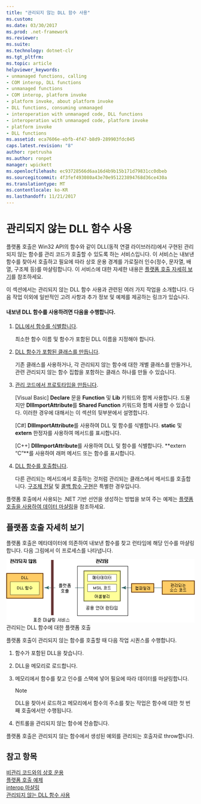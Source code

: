 ```yaml
---
title: "관리되지 않는 DLL 함수 사용"
ms.custom: 
ms.date: 03/30/2017
ms.prod: .net-framework
ms.reviewer: 
ms.suite: 
ms.technology: dotnet-clr
ms.tgt_pltfrm: 
ms.topic: article
helpviewer_keywords:
- unmanaged functions, calling
- COM interop, DLL functions
- unmanaged functions
- COM interop, platform invoke
- platform invoke, about platform invoke
- DLL functions, consuming unmanaged
- interoperation with unmanaged code, DLL functions
- interoperation with unmanaged code, platform invoke
- platform invoke
- DLL functions
ms.assetid: eca7606e-ebfb-4f47-b8d9-289903fdc045
caps.latest.revision: "8"
author: rpetrusha
ms.author: ronpet
manager: wpickett
ms.openlocfilehash: ec93728566d6aa16d4b9b15b171d79831cc0dbeb
ms.sourcegitcommit: 4f3fef493080a43e70e951223894768d36ce430a
ms.translationtype: MT
ms.contentlocale: ko-KR
ms.lasthandoff: 11/21/2017
---
```

# <a name="consuming-unmanaged-dll-functions"></a>관리되지 않는 DLL 함수 사용
플랫폼 호출은 Win32 API의 함수와 같이 DLL(동적 연결 라이브러리)에서 구현된 관리되지 않는 함수를 관리 코드가 호출할 수 있도록 하는 서비스입니다. 이 서비스는 내보낸 함수를 찾아서 호출하고 필요에 따라 상호 운용 경계를 가로질러 인수(정수, 문자열, 배열, 구조체 등)를 마샬링합니다. 이 서비스에 대한 자세한 내용은 [플랫폼 호출 자세히 보기](http://msdn.microsoft.com/en-us/ba9dd55b-2eaa-45cd-8afd-75cb8d64d243)를 참조하세요.  
  
 이 섹션에서는 관리되지 않는 DLL 함수 사용과 관련된 여러 가지 작업을 소개합니다. 다음 작업 이외에 일반적인 고려 사항과 추가 정보 및 예제를 제공하는 링크가 있습니다.  
  
#### <a name="to-consume-exported-dll-functions"></a>내보낸 DLL 함수를 사용하려면 다음을 수행합니다.  
  
1.  [DLL에서 함수를 식별합니다](../../../docs/framework/interop/identifying-functions-in-dlls.md).  
  
     최소한 함수 이름 및 함수가 포함된 DLL 이름을 지정해야 합니다.  
  
2.  [DLL 함수가 포함된 클래스를 만듭니다](../../../docs/framework/interop/creating-a-class-to-hold-dll-functions.md).  
  
     기존 클래스를 사용하거나, 각 관리되지 않는 함수에 대한 개별 클래스를 만들거나, 관련 관리되지 않는 함수 집합을 포함하는 클래스 하나를 만들 수 있습니다.  
  
3.  [관리 코드에서 프로토타입을 만듭니다](../../../docs/framework/interop/creating-prototypes-in-managed-code.md).  
  
     [Visual Basic] **Declare** 문을 **Function** 및 **Lib** 키워드와 함께 사용합니다. 드물지만 **DllImportAttribute**를 **Shared Function** 키워드와 함께 사용할 수 있습니다. 이러한 경우에 대해서는 이 섹션의 뒷부분에서 설명합니다.  
  
     [C#] **DllImportAttribute**를 사용하여 DLL 및 함수를 식별합니다. **static** 및 **extern** 한정자를 사용하여 메서드를 표시합니다.  
  
     [C++] **DllImportAttribute**를 사용하여 DLL 및 함수를 식별합니다. **extern “C”**를 사용하여 래퍼 메서드 또는 함수를 표시합니다.  
  
4.  [DLL 함수를 호출합니다](../../../docs/framework/interop/calling-a-dll-function.md).  
  
     다른 관리되는 메서드에서 호출하는 것처럼 관리되는 클래스에서 메서드를 호출합니다. [구조체 전달](../../../docs/framework/interop/passing-structures.md) 및 [콜백 함수 구현](../../../docs/framework/interop/callback-functions.md)은 특별한 경우입니다.  
  
 플랫폼 호출에서 사용되는 .NET 기반 선언을 생성하는 방법을 보여 주는 예제는 [플랫폼 호출을 사용하여 데이터 마샬링](../../../docs/framework/interop/marshaling-data-with-platform-invoke.md)을 참조하세요.  
  
## <a name="a-closer-look-at-platform-invoke"></a>플랫폼 호출 자세히 보기  
 플랫폼 호출은 메타데이터에 의존하여 내보낸 함수를 찾고 런타임에 해당 인수를 마샬링합니다. 다음 그림에서 이 프로세스를 나타냅니다.  
  
 ![플랫폼 호출](../../../docs/framework/interop/media/pinvoke.gif "pinvoke")  
관리되는 DLL 함수에 대한 플랫폼 호출  
  
 플랫폼 호출이 관리되지 않는 함수를 호출할 때 다음 작업 시퀀스를 수행합니다.  
  
1.  함수가 포함된 DLL을 찾습니다.  
  
2.  DLL을 메모리로 로드합니다.  
  
3.  메모리에서 함수를 찾고 인수를 스택에 넣어 필요에 따라 데이터를 마샬링합니다.  
  
    > [!NOTE]
    >  DLL을 찾아서 로드하고 메모리에서 함수의 주소를 찾는 작업은 함수에 대한 첫 번째 호출에서만 수행됩니다.  
  
4.  컨트롤을 관리되지 않는 함수에 전송합니다.  
  
 플랫폼 호출은 관리되지 않는 함수에서 생성된 예외를 관리되는 호출자로 throw합니다.  
  
## <a name="see-also"></a>참고 항목  
 [비관리 코드와의 상호 운용](../../../docs/framework/interop/index.md)  
 [플랫폼 호출 예제](../../../docs/framework/interop/platform-invoke-examples.md)  
 [interop 마샬링](../../../docs/framework/interop/interop-marshaling.md)  
 [관리되지 않는 DLL 함수 사용](../../../docs/framework/interop/consuming-unmanaged-dll-functions.md)
